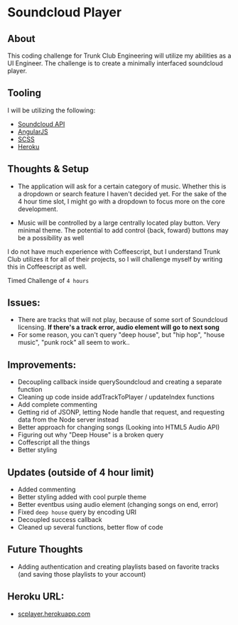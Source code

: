 # Soundcloud Player

## About

This coding challenge for Trunk Club Engineering will utilize my abilities as a UI Engineer. The challenge is to create a minimally interfaced soundcloud player. 

## Tooling

I will be utilizing the following:

- [Soundcloud API](https://developers.soundcloud.com/docs/api)
- [AngularJS](https://angularjs.org/)
- [SCSS](http://sass-lang.com/)
- [Heroku](http://heroku.com)


## Thoughts & Setup

- The application will ask for a certain category of music. Whether this is a dropdown or search feature I haven't decided yet. For the sake of the 4 hour time slot, I might go with a dropdown to focus more on the core development.

- Music will be controlled by a large centrally located play button. Very minimal theme. The potential to add control {back, foward} buttons may be a possibility as well

I do not have much experience with Coffeescript, but I understand Trunk Club utilizes it for all of their projects, so I will challenge myself by writing this in Coffeescript as well.

Timed Challenge of `4 hours`


## Issues:
- There are tracks that will not play, because of some sort of Soundcloud licensing. **If there's a track error, audio element will go to next song**
- For some reason, you can't query "deep house", but "hip hop", "house music", "punk rock" all seem to work..


## Improvements:
- Decoupling callback inside querySoundcloud and creating a separate function
- Cleaning up code inside addTrackToPlayer / updateIndex functions
- Add complete commenting
- Getting rid of JSONP, letting Node handle that request, and requesting data from the Node server instead
- Better approach for changing songs (Looking into HTML5 Audio API)
- Figuring out why "Deep House" is a broken query
- Coffescript all the things
- Better styling

## Updates (outside of 4 hour limit)
- Added commenting
- Better styling added with cool purple theme
- Better eventbus using audio element (changing songs on end, error)
- Fixed `deep house` query by encoding URI
- Decoupled success callback
- Cleaned up several functions, better flow of code

## Future Thoughts
- Adding authentication and creating playlists based on favorite tracks (and saving those playlists to your account)

## Heroku URL:
- [scplayer.herokuapp.com](http://scplayer.herokuapp.com)
